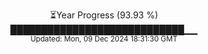 <p align="center">
⏳Year Progress (93.93 %) <br>
████████████████████████████▁▁ <br>
<sub>Updated: Mon, 09 Dec 2024 18:31:30 GMT</sub>
</p>

